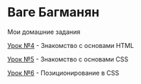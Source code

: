 # Ваге Багманян
Мои домашние задания

[Урок №4](https://bagmaco.github.io/Lesson_4/ "Моя готовая домашка") - Знакомство с основами HTML

[Урок №5](https://bagmaco.github.io/Lesson_5/ "Моя готовая домашка") - Знакомство с основами CSS

[Урок №6](BagmaCo.github.io/Lesson_6/ "Моя готовая домашка") - Позиционирование в CSS
